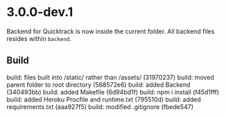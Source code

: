 # 3.0.0-dev.1

Backend for Quicktrack is now inside the current folder. All backend files resides within `backend`.

## Build

build: files built into /static/ rather than /assets/ (31970237)
build: moved parent folder to root directory (568572e6)
build: added Backend (340493bb)
build: added Makefile (6d94bd1f)
build: npm i install (f45d1fff)
build: added Heroku Procfile and runtime.txt (795510d)
build: added requirements.txt (aaa927f5)
build: modified .gitignore (fbede547)